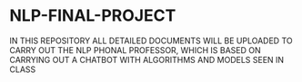 # NLP-FINAL-PROJECT
IN THIS REPOSITORY ALL DETAILED DOCUMENTS WILL BE UPLOADED TO CARRY OUT THE NLP PHONAL PROFESSOR, WHICH IS BASED ON CARRYING OUT A CHATBOT WITH ALGORITHMS AND MODELS SEEN IN CLASS
